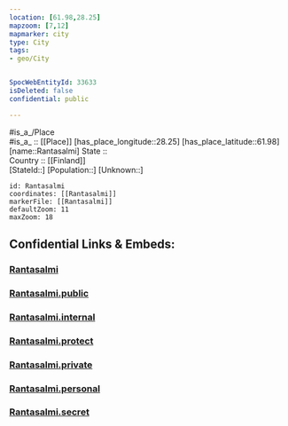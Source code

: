 ```yaml
---
location: [61.98,28.25] 
mapzoom: [7,12] 
mapmarker: city 
type: City
tags:
- geo/City


SpocWebEntityId: 33633
isDeleted: false
confidential: public

---
```

#is_a_/Place  
#is_a_ :: [[Place]] 
[has_place_longitude::28.25] 
[has_place_latitude::61.98] 
[name::Rantasalmi] 
State ::  
Country :: [[Finland]]  
[StateId::] 
[Population::] 
[Unknown::] 


```leaflet
id: Rantasalmi
coordinates: [[Rantasalmi]] 
markerFile: [[Rantasalmi]] 
defaultZoom: 11 
maxZoom: 18
```


## Confidential Links & Embeds: 

### [Rantasalmi](/_Standards/Earth/Continent/Europe/Europe~North/Finland/Provinces~Finland/Eastern_Finland/counties~Eastern_Finland/Savonia~South/City/Rantasalmi.md) 

### [Rantasalmi.public](/_public/Earth/Continent/Europe/Europe~North/Finland/Provinces~Finland/Eastern_Finland/counties~Eastern_Finland/Savonia~South/City/Rantasalmi.public.md) 

### [Rantasalmi.internal](/_internal/Earth/Continent/Europe/Europe~North/Finland/Provinces~Finland/Eastern_Finland/counties~Eastern_Finland/Savonia~South/City/Rantasalmi.internal.md) 

### [Rantasalmi.protect](/_protect/Earth/Continent/Europe/Europe~North/Finland/Provinces~Finland/Eastern_Finland/counties~Eastern_Finland/Savonia~South/City/Rantasalmi.protect.md) 

### [Rantasalmi.private](/_private/Earth/Continent/Europe/Europe~North/Finland/Provinces~Finland/Eastern_Finland/counties~Eastern_Finland/Savonia~South/City/Rantasalmi.private.md) 

### [Rantasalmi.personal](/_personal/Earth/Continent/Europe/Europe~North/Finland/Provinces~Finland/Eastern_Finland/counties~Eastern_Finland/Savonia~South/City/Rantasalmi.personal.md) 

### [Rantasalmi.secret](/_secret/Earth/Continent/Europe/Europe~North/Finland/Provinces~Finland/Eastern_Finland/counties~Eastern_Finland/Savonia~South/City/Rantasalmi.secret.md)

